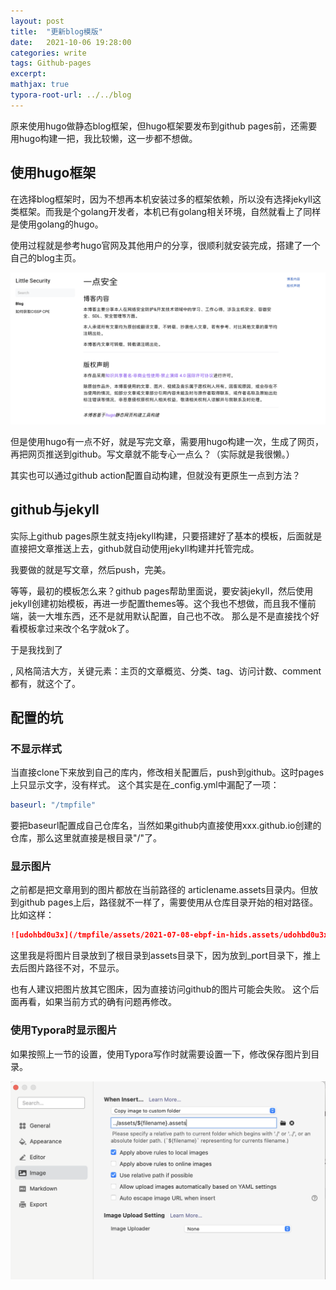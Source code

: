 ```yaml
---
layout: post
title:  "更新blog模版"
date:   2021-10-06 19:28:00
categories: write
tags: Github-pages
excerpt: 
mathjax: true
typora-root-url: ../../blog
---
```


原来使用hugo做静态blog框架，但hugo框架要发布到github pages前，还需要用hugo构建一把，我比较懒，这一步都不想做。


## 使用hugo框架

在选择blog框架时，因为不想再本机安装过多的框架依赖，所以没有选择jekyll这类框架。而我是个golang开发者，本机已有golang相关环境，自然就看上了同样是使用golang的hugo。

使用过程就是参考hugo官网及其他用户的分享，很顺利就安装完成，搭建了一个自己的blog主页。

![image-20211006184032103](/assets/2021-10-06-update-githubpages.assets/image-20211006184032103.png)

但是使用hugo有一点不好，就是写完文章，需要用hugo构建一次，生成了网页，再把网页推送到github。写文章就不能专心一点么？（实际就是我很懒。）

其实也可以通过github action配置自动构建，但就没有更原生一点到方法？



## github与jekyll

实际上github pages原生就支持jekyll构建，只要搭建好了基本的模板，后面就是直接把文章推送上去，github就自动使用jekyll构建并托管完成。 

我要做的就是写文章，然后push，完美。

等等，最初的模板怎么来？github pages帮助里面说，要安装jekyll，然后使用jekyll创建初始模板，再进一步配置themes等。这个我也不想做，而且我不懂前端，装一大堆东西，还不是就用默认配置，自己也不改。 那么是不是直接找个好看模板拿过来改个名字就ok了。

于是我找到了   

[浩阳的blog]: https://gaohaoyang.github.io

, 风格简洁大方，关键元素：主页的文章概览、分类、tag、访问计数、comment都有，就这个了。

## 配置的坑

### 不显示样式
当直接clone下来放到自己的库内，修改相关配置后，push到github。这时pages上只显示文字，没有样式。
这个其实是在_config.yml中漏配了一项：
``` yaml
baseurl: "/tmpfile"
```

要把baseurl配置成自己仓库名，当然如果github内直接使用xxx.github.io创建的仓库，那么这里就直接是根目录"/"了。

### 显示图片

之前都是把文章用到的图片都放在当前路径的 articlename.assets目录内。但放到github pages上后，路径就不一样了，需要使用从仓库目录开始的相对路径。比如这样：

``` markdown
![udohbd0u3x](/tmpfile/assets/2021-07-08-ebpf-in-hids.assets/udohbd0u3x-1696044.png)
```

这里我是将图片目录放到了根目录到assets目录下，因为放到_port目录下，推上去后图片路径不对，不显示。

也有人建议把图片放其它图床，因为直接访问github的图片可能会失败。 这个后面再看，如果当前方式的确有问题再修改。

### 使用Typora时显示图片

如果按照上一节的设置，使用Typora写作时就需要设置一下，修改保存图片到目录。

![image-20211006183855092](/assets/2021-10-06-update-githubpages.assets/image-20211006183855092.png)


